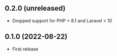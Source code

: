 ## 0.2.0 (unreleased)

- Dropped support for PHP < 8.1 and Laravel < 10

## 0.1.0 (2022-08-22)

- First release

